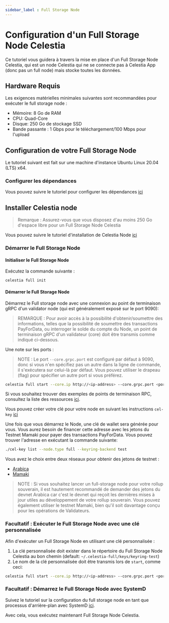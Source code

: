 ```yaml
---
sidebar_label : Full Storage Node
---
```


# Configuration d'un Full Storage Node Celestia

Ce tutoriel vous guidera à travers la mise en place d'un Full Storage Node Celestia, qui est un node Celestia qui ne se connecte pas à Celestia App (donc pas un full node) mais stocke toutes les données.

## Hardware Requis

Les exigences matérielles minimales suivantes sont recommandées pour exécuter le full storage node :

* Mémoire: 8 Go de RAM
* CPU: Quad-Core
* Disque: 250 Go de stockage SSD
* Bande passante : 1 Gbps pour le téléchargement/100 Mbps pour l'upload

## Configuration de votre Full Storage Node

Le tutoriel suivant est fait sur une machine d'instance Ubuntu Linux 20.04 (LTS) x64.

### Configurer les dépendances

Vous pouvez suivre le tutoriel pour configurer les dépendances [ici](../developers/environment.md)

## Installer Celestia node

> Remarque : Assurez-vous que vous disposez d'au moins 250 Go d'espace libre pour un Full Storage Node Celestia

Vous pouvez suivre le tutoriel d'installation de Celestia Node [ici](../developers/celestia-node.md)

### Démarrer le Full Storage Node

#### Initialiser le Full Storage Node

Exécutez la commande suivante :

```sh
celestia full init
```

#### Démarrer le Full Storage Node

Démarrez le Full storage node avec une connexion au point de terminaison gRPC d'un validator node (qui est généralement exposé sur le port 9090):

> REMARQUE : Pour avoir accès à la possibilité d'obtenir/soumettre des informations, telles que la possibilité de soumettre des transactions PayForData, ou interroger le solde du compte du Node, un point de terminaison gRPC d'un validateur (core) doit être transmis comme indiqué ci-dessous.

Une note sur les ports :

> NOTE : Le port `--core.grpc.port` est configuré par défaut à 9090, donc si vous n'en spécifiez pas un autre dans la ligne de commande, il s'exécutera sur celui-là par défaut. Vous pouvez utiliser le drapeau (flag) pour spécifier un autre port si vous préférez.

<!-- markdownlint-disable MD013 -->
```sh
celestia full start --core.ip http://<ip-address> --core.grpc.port <port>
```
<!-- markdownlint-enable MD013 -->

Si vous souhaitez trouver des exemples de points de terminaison RPC, consultez la liste des ressources [ici](./mamaki-testnet.md#rpc-endpoints).

Vous pouvez créer votre clé pour votre node en suivant les instructions `cel-key` [ici](./keys.md)

Une fois que vous démarrez le Node, une clé de wallet sera générée pour vous. Vous aurez besoin de financer cette adresse avec les jetons du Testnet Mamaki pour payer des transactions PayForData. Vous pouvez trouver l'adresse en exécutant la commande suivante:

```sh
./cel-key list --node.type full --keyring-backend test
```

Vous avez le choix entre deux réseaux pour obtenir des jetons de testnet :

* [Arabica](./arabica-devnet.md#arabica-devnet-faucet)
* [Mamaki](./mamaki-testnet.md#mamaki-testnet-faucet)

> NOTE : Si vous souhaitez lancer un full-storage node pour votre rollup souverain, il est hautement recommandé de demander des jetons du devnet Arabica car c'est le devnet qui reçoit les dernières mises à jour utiles au développement de votre rollup souverain. Vous pouvez également utiliser le testnet Mamaki, bien qu'il soit davantage conçu pour les opérations de Validateurs.

### Facultatif : Exécuter le Full Storage Node avec une clé personnalisée

Afin d'exécuter un Full Storage Node en utilisant une clé personnalisée :

1. La clé personnalisée doit exister dans le répertoire du Full Storage Node Celestia au bon chemin (default: `~/.celestia-full/keys/keyring-test`)
2. Le nom de la clé personnalisée doit être transmis lors de `start`, comme ceci:

<!-- markdownlint-disable MD013 -->
```sh
celestia full start --core.ip http://<ip-address> --core.grpc.port <port> --keyring.accname <name-of-custom-key>
```
<!-- markdownlint-enable MD013 -->

### Facultatif : Démarrez le Full Storage Node avec SystemD

Suivez le tutoriel sur la configuration du full storage node en tant que processus d'arrière-plan avec SystemD [ici](./systemd.md#celestia-full-storage-node).

Avec cela, vous exécutez maintenant Full Storage Node Celestia.
